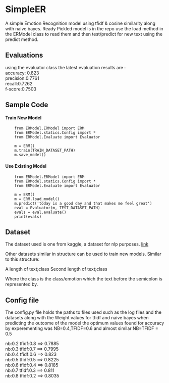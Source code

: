 # SimpleER

A simple Emotion Recognition model using tfidf & cosine similarity along with naive bayes.
Ready Pickled model is in the repo use the load method in the ERModel class to read them and then test/predict for new text using the predict method.

## Evaluations
using the evaluator class the latest evaluation results are :  
accuracy: 0.823  
precision:0.7761  
recall:0.7262  
f-score:0.7503  


## Sample Code

#### Train New Model
```
    from ERModel.ERModel import ERM
    from ERModel.statics.Config import *
    from ERModel.Evaluate import Evaluator

    m = ERM()
    m.train(TRAIN_DATASET_PATH)
    m.save_model()
```

#### Use Existing Model
```
    from ERModel.ERModel import ERM
    from ERModel.statics.Config import *
    from ERModel.Evaluate import Evaluator
    
    m = ERM()
    m = ERM.load_model()
    m.predict('today is a good day and that makes me feel great')
    eval = Evaluator(m, TEST_DATASET_PATH)
    evals = eval.evaluate()
    print(evals)
```

## Dataset

The dataset used is one from kaggle, a dataset for nlp purposes. [link](https://www.kaggle.com/datasets/praveengovi/emotions-dataset-for-nlp)

Other datasets similar in structure can be used to train new models.
Similar to this structure:

A length of text;class
Second length of text;class

Where the class is the class/emotion which the text before the semicolon is represented by.


## Config file

The config.py file holds the paths to files used such as the log files and the datasets along with the Weight values for tfidf and naive bayes when predicting the outcome of the model the optimum values found for accuracy by experementing was NB=0.4,TFIDF=0.6 and almost similar NB=TFIDF = 0.5  
  
nb:0.2 tfidf:0.8 ==> 0.7885  
nb:0.3 tfidf:0.7 ==> 0.7995  
nb:0.4 tfidf:0.6 ==> 0.823  
nb:0.5 tfidf:0.5 ==> 0.8225  
nb:0.6 tfidf:0.4 ==> 0.8185  
nb:0.7 tfidf:0.3 ==> 0.811  
nb:0.8 tfidf:0.2 ==> 0.8035  